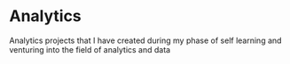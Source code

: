 # Analytics
Analytics projects that I have created during my phase of self learning and venturing into the field of analytics and data
